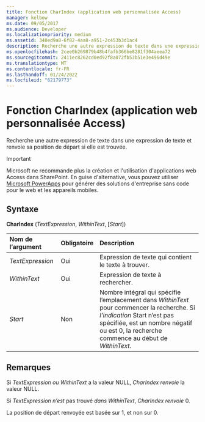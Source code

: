 ```yaml
---
title: Fonction CharIndex (application web personnalisée Access)
manager: kelbow
ms.date: 09/05/2017
ms.audience: Developer
ms.localizationpriority: medium
ms.assetid: 340ed9a8-6f82-4aa8-a951-2c453b3d1ac4
description: Recherche une autre expression de texte dans une expression de texte et renvoie sa position de départ si elle est trouvée.
ms.openlocfilehash: 2cee0b269879b48b4fafb366be8281f304aeea72
ms.sourcegitcommit: 2411ec8262cd0ed92f8a072fb53b51e3e496d49e
ms.translationtype: MT
ms.contentlocale: fr-FR
ms.lasthandoff: 01/24/2022
ms.locfileid: "62179773"
---
```

# <a name="charindex-function-access-custom-web-app"></a>Fonction CharIndex (application web personnalisée Access)

Recherche une autre expression de texte dans une expression de texte et renvoie sa position de départ si elle est trouvée.
  
> [!IMPORTANT]
> Microsoft ne recommande plus la création et l'utilisation d'applications web Access dans SharePoint. En guise d'alternative, vous pouvez utiliser [Microsoft PowerApps](https://powerapps.microsoft.com/) pour générer des solutions d'entreprise sans code pour le web et les appareils mobiles.
  
## <a name="syntax"></a>Syntaxe

**CharIndex** (*TextExpression*, *WithinText*, [*Start*])
  
|**Nom de l’argument**|**Obligatoire**|**Description**|
|:-----|:-----|:-----|
| *TextExpression*  <br/> |Oui  <br/> |Expression de texte qui contient le texte à trouver.  <br/> |
| *WithinText*  <br/> |Oui  <br/> |Expression de texte à rechercher.  <br/> |
| *Start*  <br/> |Non  <br/> |Nombre intégral qui spécifie l’emplacement dans *WithinText* pour commencer la recherche. Si *l’indication* Start n’est pas spécifiée, est un nombre négatif ou est 0, la recherche commence au début de *WithinText*.  <br/> |

## <a name="remarks"></a>Remarques

Si *TextExpression ou* *WithinText*  a la valeur NULL, *CharIndex renvoie* la valeur NULL.
  
Si *TextExpression n’est*  pas trouvé *dans WithinText*, *CharIndex renvoie* 0.
  
La position de départ renvoyée est basée sur 1, et non sur 0.
  
